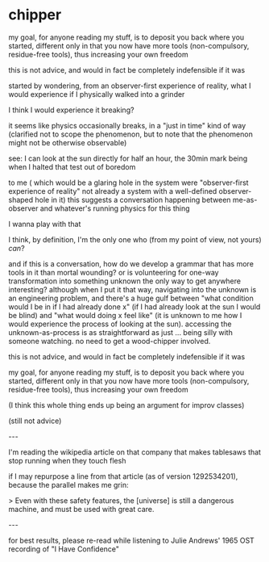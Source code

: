 # chipper

my goal, for anyone reading my stuff, is to deposit you back where you started, different only in that you now have more tools (non-compulsory, residue-free tools), thus increasing your own freedom

this is not advice, and would in fact be completely indefensible if it was

started by wondering, from an observer-first experience of reality, what I would experience if I physically walked into a grinder

I think I would experience it breaking?

it seems like physics occasionally breaks, in a "just in time" kind of way (clarified not to scope the phenomenon, but to note that the phenomenon might not be otherwise observable)

see: I can look at the sun directly for half an hour, the 30min mark being when I halted that test out of boredom

to me ( which would be a glaring hole in the system were "observer-first experience of reality" not already a system with a well-defined observer-shaped hole in it) this suggests a conversation happening between me-as-observer and whatever's running physics for this thing

I wanna play with that

I think, by definition, I'm the only one who (from my point of view, not yours) _can_?

and if this is a conversation, how do we develop a grammar that has more tools in it than mortal wounding? or is volunteering for one-way transformation into something unknown the only way to get anywhere interesting? although when I put it that way, navigating into the unknown is an engineering problem, and there's a huge gulf between "what condition would I be in if I had already done x" (if I had already look at the sun I would be blind) and "what would doing x feel like" (it is unknown to me how I would experience the process of looking at the sun). accessing the unknown-as-process is as straightforward as just ... being silly with someone watching. no need to get a wood-chipper involved.

this is not advice, and would in fact be completely indefensible if it was

my goal, for anyone reading my stuff, is to deposit you back where you started, different only in that you now have more tools (non-compulsory, residue-free tools), thus increasing your own freedom

(I think this whole thing ends up being an argument for improv classes)

(still not advice)

\---

I'm reading the wikipedia article on that company that makes tablesaws that stop running when they touch flesh

if I may repurpose a line from that article (as of version 1292534201), because the parallel makes me grin:

\> Even with these safety features, the \[universe] is still a dangerous machine, and must be used with great care.

\---

for best results, please re-read while listening to Julie Andrews' 1965 OST recording of "I Have Confidence"
